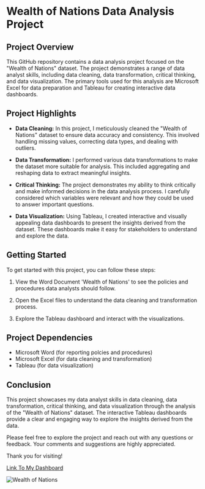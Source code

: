 # Wealth of Nations Data Analysis Project

## Project Overview

This GitHub repository contains a data analysis project focused on the "Wealth of Nations" dataset. The project demonstrates a range of data analyst skills, including data cleaning, data transformation, critical thinking, and data visualization. The primary tools used for this analysis are Microsoft Excel for data preparation and Tableau for creating interactive data dashboards.

## Project Highlights

- **Data Cleaning:** In this project, I meticulously cleaned the "Wealth of Nations" dataset to ensure data accuracy and consistency. This involved handling missing values, correcting data types, and dealing with outliers.

- **Data Transformation:** I performed various data transformations to make the dataset more suitable for analysis. This included aggregating and reshaping data to extract meaningful insights.

- **Critical Thinking:** The project demonstrates my ability to think critically and make informed decisions in the data analysis process. I carefully considered which variables were relevant and how they could be used to answer important questions.

- **Data Visualization:** Using Tableau, I created interactive and visually appealing data dashboards to present the insights derived from the dataset. These dashboards make it easy for stakeholders to understand and explore the data.

## Getting Started

To get started with this project, you can follow these steps:

1. View the Word Document 'Wealth of Nations' to see the policies and procedures data analysts should follow.

2. Open the Excel files to understand the data cleaning and transformation process.

3. Explore the Tableau dashboard and interact with the visualizations.

## Project Dependencies

- Microsoft Word (for reporting polcies and procedures)
- Microsoft Excel (for data cleaning and transformation)
- Tableau (for data visualization)

## Conclusion

This project showcases my data analyst skills in data cleaning, data transformation, critical thinking, and data visualization through the analysis of the "Wealth of Nations" dataset. The interactive Tableau dashboards provide a clear and engaging way to explore the insights derived from the data.

Please feel free to explore the project and reach out with any questions or feedback. Your comments and suggestions are highly appreciated.

Thank you for visiting!

[Link To My Dashboard](https://public.tableau.com/shared/QWJQWK86Q?:display_count=n&:origin=viz_share_link)

![Wealth of Nations](https://github.com/DayaPanesar/Excel-and-Tableau-Project/assets/150025934/0b3befd0-aa0f-41ee-bc42-31b95c53d5a0)
